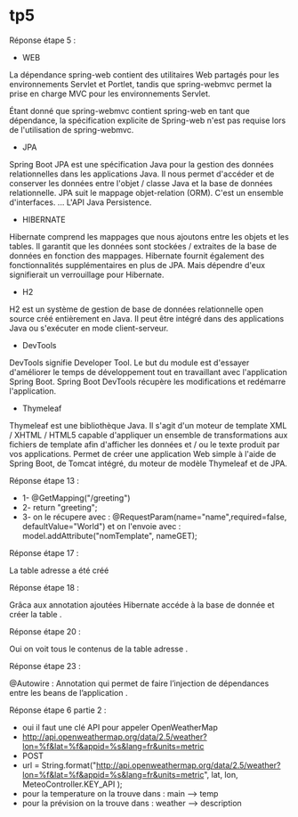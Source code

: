 # tp5
 
Réponse étape 5 :

- WEB

La dépendance spring-web contient des utilitaires Web partagés pour les environnements Servlet et Portlet, tandis que spring-webmvc permet la prise en charge MVC pour les environnements Servlet.

Étant donné que spring-webmvc contient spring-web en tant que dépendance, la spécification explicite de Spring-web n'est pas requise lors de l'utilisation de spring-webmvc.


- JPA 

Spring Boot JPA est une spécification Java pour la gestion des données relationnelles dans les applications Java. Il nous permet d'accéder et de conserver les données entre l'objet / classe Java et la base de données relationnelle. JPA suit le mappage objet-relation (ORM). C'est un ensemble d'interfaces. ... L'API Java Persistence.


- HIBERNATE

Hibernate comprend les mappages que nous ajoutons entre les objets et les tables. Il garantit que les données sont stockées / extraites de la base de données en fonction des mappages. Hibernate fournit également des fonctionnalités supplémentaires en plus de JPA. Mais dépendre d'eux signifierait un verrouillage pour Hibernate.

- H2 

H2 est un système de gestion de base de données relationnelle open source créé entièrement en Java. Il peut être intégré dans des applications Java ou s'exécuter en mode client-serveur.

- DevTools

DevTools signifie Developer Tool. Le but du module est d'essayer d'améliorer le temps de développement tout en travaillant avec l'application Spring Boot. Spring Boot DevTools récupère les modifications et redémarre l'application.

- Thymeleaf

Thymeleaf est une bibliothèque Java. Il s'agit d'un moteur de template XML / XHTML / HTML5 capable d'appliquer un ensemble de transformations aux fichiers de template afin d'afficher les données et / ou le texte produit par vos applications. Permet de créer une application Web simple à l'aide de Spring Boot, de Tomcat intégré, du moteur de modèle Thymeleaf et de JPA.

Réponse étape 13 :

 - 1- @GetMapping("/greeting")
 - 2- return "greeting";
 - 3- on le récupere avec : @RequestParam(name="name",required=false, defaultValue="World") et on l'envoie avec : model.addAttribute("nomTemplate", nameGET);


Réponse étape 17 :

La table adresse a été créé

Réponse étape 18 : 

Grâca aux annotation ajoutées Hibernate accéde à la base de donnée et créer la table . 

Réponse étape 20 :

Oui on voit tous le contenus de la table adresse .

Réponse étape 23 :

@Autowire : Annotation qui  permet de faire l’injection de dépendances entre les beans de l’application . 

Réponse étape 6 partie 2 : 

 * oui il faut une clé API pour appeler OpenWeatherMap
 * http://api.openweathermap.org/data/2.5/weather?lon=%f&lat=%f&appid=%s&lang=fr&units=metric
 * POST 
 * url = String.format("http://api.openweathermap.org/data/2.5/weather?lon=%f&lat=%f&appid=%s&lang=fr&units=metric", lat, lon, MeteoController.KEY_API );
 * pour la temperature on la trouve dans : main --> temp 
 * pour la prévision on la trouve dans : weather --> description



